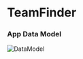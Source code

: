 # TeamFinder

### App Data Model
![DataModel](https://user-images.githubusercontent.com/61206601/156941377-a76c2f8f-b44b-470f-a2d9-274e951f69de.png)
